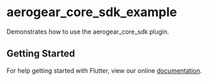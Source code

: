 # aerogear_core_sdk_example

Demonstrates how to use the aerogear_core_sdk plugin.

## Getting Started

For help getting started with Flutter, view our online
[documentation](https://flutter.io/).
